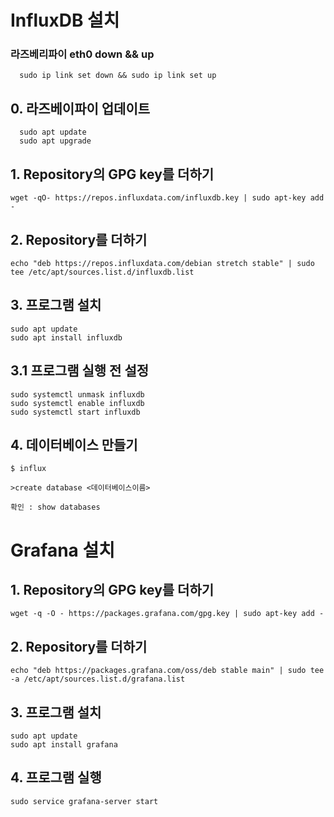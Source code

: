 # InfluxDB 설치

### 라즈베리파이 eth0 down && up
```
  sudo ip link set down && sudo ip link set up
```

## 0. 라즈베이파이 업데이트
```
  sudo apt update
  sudo apt upgrade
```
## 1. Repository의 GPG key를 더하기

```
wget -qO- https://repos.influxdata.com/influxdb.key | sudo apt-key add -
```

## 2. Repository를 더하기

```
echo "deb https://repos.influxdata.com/debian stretch stable" | sudo tee /etc/apt/sources.list.d/influxdb.list
```

## 3. 프로그램 설치
```
sudo apt update
sudo apt install influxdb
```
## 3.1 프로그램 실행 전 설정
```
sudo systemctl unmask influxdb
sudo systemctl enable influxdb
sudo systemctl start influxdb
```

## 4. 데이터베이스 만들기
```
$ influx

>create database <데이터베이스이름>
```
```
확인 : show databases 
```
# Grafana 설치

## 1. Repository의 GPG key를 더하기
```
wget -q -O - https://packages.grafana.com/gpg.key | sudo apt-key add -
```

## 2. Repository를 더하기
```
echo "deb https://packages.grafana.com/oss/deb stable main" | sudo tee -a /etc/apt/sources.list.d/grafana.list
```

## 3. 프로그램 설치
```
sudo apt update
sudo apt install grafana
```

## 4. 프로그램 실행
```
sudo service grafana-server start
```
